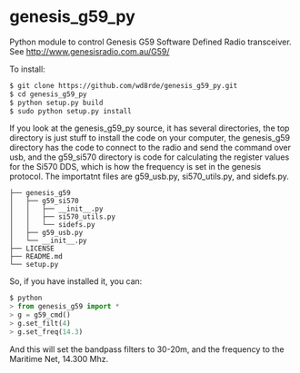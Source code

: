 # genesis_g59_py
Python module to control Genesis G59 Software Defined Radio transceiver.
See http://www.genesisradio.com.au/G59/

To install:
```bash
$ git clone https://github.com/wd8rde/genesis_g59_py.git
$ cd genesis_g59_py
$ python setup.py build
$ sudo python setup.py install
```

If you look at the  genesis_g59_py source, it has several directories, the top directory is just stuff to install the code on your computer, the genesis_g59 directory has the code to connect to the radio and send the command over usb, and the g59_si570 directory is code for calculating the register values for the Si570 DDS, which is how the frequency is set in the genesis protocol. The importatnt files are g59_usb.py, si570_utils.py, and sidefs.py.
```
├── genesis_g59
│   ├── g59_si570
│   │   ├── __init__.py
│   │   ├── si570_utils.py
│   │   └── sidefs.py
│   ├── g59_usb.py
│   └── __init__.py
├── LICENSE
├── README.md
└── setup.py
```
 So, if you have installed it, you can:
```python
$ python
> from genesis_g59 import *
> g = g59_cmd()
> g.set_filt(4)
> g.set_freq(14.3)
```
And this will set the bandpass filters to 30-20m, and the frequency to the Maritime Net, 14.300 Mhz.
